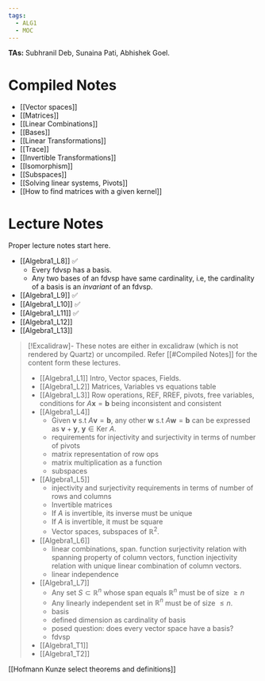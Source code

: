 ```yaml
---
tags:
  - ALG1
  - MOC
---
```

**TAs:** Subhranil Deb, Sunaina Pati, Abhishek Goel.
# Compiled Notes

- [[Vector spaces]]
- [[Matrices]]
- [[Linear Combinations]]
- [[Bases]]
- [[Linear Transformations]]
- [[Trace]]
- [[Invertible Transformations]]
- [[Isomorphism]]
- [[Subspaces]]
- [[Solving linear systems, Pivots]]
- [[How to find matrices with a given kernel]]
# Lecture Notes

Proper lecture notes start here.
- [[Algebra1_L8]] ✅ 
	- Every fdvsp has a basis.
	- Any two bases of an fdvsp have same cardinality, i.e, the cardinality of a basis is an *invariant* of an fdvsp.
- [[Algebra1_L9]] ✅ 
- [[Algebra1_L10]] ✅
- [[Algebra1_L11]] ✅
- [[Algebra1_L12]]
- [[Algebra1_L13]]

>[!Excalidraw]-
>These notes are either in excalidraw (which is not rendered by Quartz) or uncompiled. Refer [[#Compiled Notes]] for the content form these lectures.
>- [[Algebra1_L1]] Intro, Vector spaces, Fields.
>- [[Algebra1_L2]] Matrices, Variables vs equations table
>- [[Algebra1_L3]] Row operations, REF, RREF, pivots, free variables, conditions for $A\mathbf{x}=\mathbf{b}$ being inconsistent and consistent
>- [[Algebra1_L4]] 
>	- Given $\mathbf{v}$ s.t $A\mathbf{v}=\mathbf{b}$, any other $\mathbf{w}$ s.t $A\mathbf{w}=\mathbf{b}$ can be expressed as $\mathbf{v}+\mathbf{y}$, $\mathbf{y}\in\text{Ker }A$. 
>	- requirements for injectivity and surjectivity in terms of number of pivots
>	- matrix representation of row ops
>	- matrix multiplication as a function
>	- subspaces
>- [[Algebra1_L5]]
>	- injectivity and surjectivity requirements in terms of number of rows and columns
>	- Invertible matrices
>	- If $A$ is invertible, its inverse must be unique
>	- If $A$ is invertible, it must be square
>	- Vector spaces, subspaces of $\mathbb{R}^{2}$. 
>- [[Algebra1_L6]]
>	- linear combinations, span. function surjectivity relation with spanning property of column vectors, function injectivity relation with unique linear combination of column vectors.
>	- linear independence
>- [[Algebra1_L7]]
>	- Any set $S \subset \mathbb{R}^n$ whose span equals $\mathbb{R}^n$ must be of size $\geq n$
>	- Any linearly independent set in $\mathbb{R}^n$ must be of size $\le n$.
>	- basis
>	- defined dimension as cardinality of basis
>	- posed question: does every vector space have a basis?
>	- fdvsp
>- [[Algebra1_T1]]
>- [[Algebra1_T2]]


[[Hofmann Kunze select theorems and definitions]]

